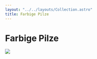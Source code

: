 ```yaml
---
layout: "../../layouts/Collection.astro"
title: Farbige Pilze
---
```


# Farbige Pilze

<a href="/collection/Farbige Pilze/image/psylo.jpg?password=*****">
    <img src="/collection/Farbige Pilze/image/psylo.jpg?password=*****"/>
</a>
